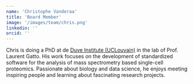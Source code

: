 ```yaml
---
name: 'Christophe Vanderaa'
title: 'Board Member'
image: '/images/team/chris.png'
linkedin: ''
orcid: ''
---
```


Chris is doing a PhD at de [Duve Institute (UCLouvain)](https://www.deduveinstitute.be) in the lab of Prof. Laurent Gatto. His work focuses on the development of standardized software for the analysis of mass spectrometry based single-cell proteomics. Passionate about biology and data science, he enjoys meeting inspiring people and learning about fascinating research projects.
